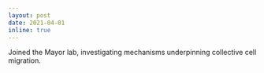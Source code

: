 ```yaml
---
layout: post
date: 2021-04-01
inline: true
---
```


Joined the Mayor lab, investigating mechanisms underpinning collective cell migration.